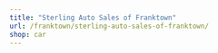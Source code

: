 ```yaml
---
title: "Sterling Auto Sales of Franktown"
url: /franktown/sterling-auto-sales-of-franktown/
shop: car
---
```

